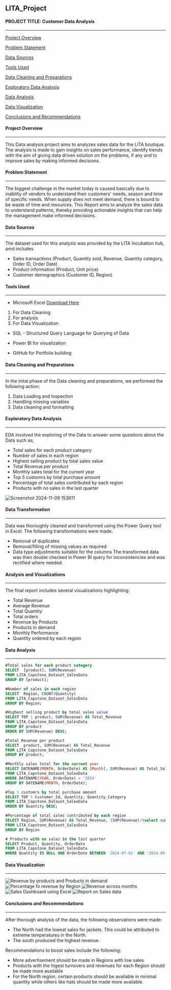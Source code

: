 ## LITA_Project

#### PROJECT TITLE: Customer Data Analysis
---
[Project Overview](#project-overview)

[Problem Statement](#problem-statement)

[Data Sources](#data-sources)

[Tools Used](#tools-used)

[Data Cleaning and Preparations](#data-cleaning-and-preparations)

[Exploratory Data Analysis](#exploratory-data-analysis)

[Data Analysis](#data-analysis)

[Data Visualization](#data-visualization)

[Conclusions and Recommendations](#conclusions-and-recommendations)




#### Project Overview
---
This Data analysis project aims to analyzes sales data for the LITA boutique. The analysis is made to gain insights on sales performance, identify trends with the aim of giving data driven solution on the problems, if any and to improve sales by making informed decisions.




#### Problem Statement
---
The biggest challenge in the market today is caused basically due to inability of vendors to understand their customers' needs, season and time of specific needs. When supply does not meet demand, there is bound to be waste of time and resources. This Report aims to analyze the sales data to understand patterns, thereby providing actionable insights that can help the management make informed decisions.




#### Data Sources
---
The dataset used for this analysis was provided by the LITA Incubation hub, amd includes
- Sales transactions (Product, Quantity sold, Revenue, Quantity category, Order ID, Order Date)
- Product information (Product, Unit price)
- Customer demographics (Customer ID, Region)
  

#### Tools Used
---
 - Microsoft Excel [Download Here](https://www.microsoft.com)
  1.  For Data Cleaning
  2.  For analysis
  3.  For Data Visualization
     
- SQL - Structured Query Language for Querying of Data

- Power BI for visualization
  
- GitHub for Portfolio building
  

#### Data Cleaning and Preparations
---
In the inital phase of the Data cleaning and preparations, we performed the following action:
1. Data Loading and Inspection
2. Handling missing variables
3. Data cleaning and formatting
   

 #### Exploratory Data Analysis
---
EDA involved the exploring of the Data to answer some questions about the Data such as;
- Total sales for each product category
- Number of sales in each region
- Highest selling product by total sales value
- Total Revenue per product
- Monthly sales total for the current year
- Top 5 customrs by total purchase amount
- Percentage of total sales contributed by each region
- Products with no sales in the last quarter



![Screenshot 2024-11-09 153611](https://github.com/user-attachments/assets/bc259dff-7fac-477d-b3ee-8a084b9616c0)



#### Data Transformation
---
Data was thoroughly cleaned and transformed using the Power Query tool in Excel. The following transformations were made:
- Removal of duplicates
- Removal/filling of missing values as required
- Data type adjustments suitable for the columns
The transformed data was then double checked in Power BI query for inconsistencies and was rectified where needed.


#### Analysis and Visualizations
---
The final report includes several visualizations highlighting:
- Total Revenue
- Average Revenue
- Total Quantity 
- Total orders
- Revenue by Products
- Products in demand
- Monthly Performance
- Quantity ordered by each region
  

#### Data Analysis
---
```SQL
#Total sales for each product category
SELECT  [product], SUM(Revenue)
FROM LITA_Capstone_Dataset_SalesData
GROUP BY [product];

#Number of sales in each region
SELECT  Region, COUNT(Quantity)
FROM LITA_Capstone_Dataset_SalesData
GROUP BY Region;

#Highest selling product by total sales value
SELECT TOP 1 product, SUM(Revenue) AS Total_Revenue
FROM LITA_Capstone_Dataset_SalesData
GROUP BY product
ORDER BY SUM(Revenue) DESC;

#Total Revenue per product
SELECT  product, SUM(Revenue) AS Total_Revenue
FROM LITA_Capstone_Dataset_SalesData
GROUP BY product;

#Monthly sales total for the current year
SELECT DATENAME(MONTH, OrderDate) AS [Month], SUM(Revenue) AS Total_Sales
FROM LITA_Capstone_Dataset_SalesData
WHERE DATENAME(YEAR, OrderDate) = '2024'
GROUP BY DATENAME(MONTH, OrderDate);

#Top 5 customrs by total purchase amount
SELECT TOP 5 Customer_Id, Quantity, Quantity_Category
FROM LITA_Capstone_Dataset_SalesData
ORDER BY Quantity DESC;

#Percentage of total sales contributed by each region
SELECT Region, SUM(Revenue) AS Total_Revenue, (SUM(Revenue)/(select sum(Revenue) from LITA_Capstone_Dataset_SalesData))*100 AS Percent_Total_sales
FROM LITA_Capstone_Dataset_SalesData
GROUP BY Region

# Products with no sales in the last quarter
SELECT Product, Quantity, OrderDate
FROM LITA_Capstone_Dataset_SalesData
WHERE Quantity IS NULL AND OrderDate BETWEEN '2024-07-01' AND '2024-09-01'

```

#### Data Visualization
---

![Revenue by products and Products in demand](https://github.com/user-attachments/assets/b124b16c-ca17-45aa-976c-13306128dfb4)
![Percentage fo revenue by Region](https://github.com/user-attachments/assets/5e2e33a6-3b0c-4008-bb95-3c38bc907d68) ![Revenue across months](https://github.com/user-attachments/assets/47aa5cb3-f939-47b0-9988-01c16c2539d9)  ![Sales Dashboard using Excel](https://github.com/user-attachments/assets/e0b01d4c-97d4-43ba-b46c-93bf66ef8aac)
![Report on Sales data](https://github.com/user-attachments/assets/9c510a7f-27fa-41d6-aa93-4de2bc04747e)




#### Conclusions and Recommendations
---
After thorough analysis of the data, the following observations were made:
- The North had the lowest sales for jackets. This could be attributed to extreme temperatures in the North.
- The south produced the highest revenue.

Recommendations to boost sales include the following:
- More advertisement should be made in Regions with low sales
- Products with the higest turnovers and revenues for each Region should be made more available
- For the North region, certain products should be available in minimal quantity while others like hats should be made more available.
